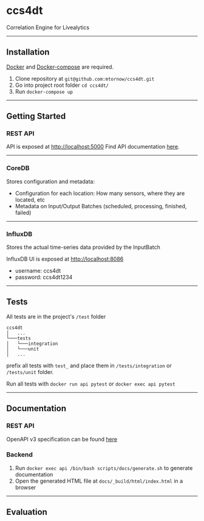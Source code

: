 # ccs4dt

Correlation Engine for Livealytics

---

## Installation

[Docker](https://docs.docker.com/get-docker/) and [Docker-compose](https://docs.docker.com/compose/install/) are
required.

1. Clone repository at `git@github.com:mtornow/ccs4dt.git`
2. Go into project root folder `cd ccs4dt/`
3. Run `docker-compose up`

---

## Getting Started

### REST API

API is exposed at [http://localhost:5000](http://localhost:5000) Find API
documentation [here](https://app.swaggerhub.com/apis-docs/julwil/ccs4dt/1.0.0).

---

### CoreDB

Stores configuration and metadata:

- Configuration for each location: How many sensors, where they are located, etc
- Metadata on Input/Output Batches (scheduled, processing, finished, failed)

---

### InfluxDB

Stores the actual time-series data provided by the InputBatch

InfluxDB UI is exposed at [http://localhost:8086](http://localhost:8086)

- username:  ccs4dt
- password: ccs4dt1234

---

## Tests

All tests are in the project's `/test` folder

```
ccs4dt
│   ...
└───tests
│   └───integration
│   └───unit
│   ...
```

prefix all tests with `test_` and place them in `/tests/integration` or `/tests/unit` folder.

Run all tests with `docker run api pytest` or `docker exec api pytest`

---

## Documentation
### REST API
OpenAPI v3 specification can be found [here](https://app.swaggerhub.com/apis-docs/julwil/ccs4dt/1.0.0)
### Backend
1. Run `docker exec api /bin/bash scripts/docs/generate.sh` to generate documentation
2. Open the generated HTML file at `docs/_build/html/index.html` in a browser
---

## Evaluation
